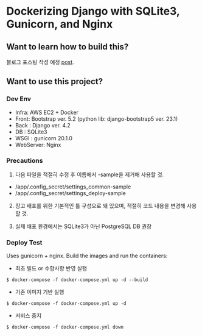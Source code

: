 # Dockerizing Django with SQLite3, Gunicorn, and Nginx

## Want to learn how to build this?
블로그 포스팅 작성 예정
[post](https://blog.naver.com/dsz08082).


## Want to use this project?
### Dev Env
- Infra: AWS EC2 + Docker
- Front: Bootstrap ver. 5.2 (python lib: django-bootstrap5 ver. 23.1)
- Back : Django ver. 4.2
- DB   : SQLite3
- WSGI : gunicorn 20.1.0
- WebServer: Nginx

### Precautions
1. 다음 파일을 적절히 수정 후 이름에서 -sample을 제거해 사용할 것.
- /app/.config_secret/settings_common-sample
- /app/.config_secret/settings_deploy-sample

2. 장고 배포를 위한 기본적인 틀 구성으로 돼 있으며, 적절히 코드 내용을 변경해 사용할 것.

3. 실제 배포 환경에서는 SQLite3가 아닌 PostgreSQL DB 권장

### Deploy Test
Uses gunicorn + nginx. Build the images and run the containers:
- 최초 빌드 or 수항사항 반영 실행
```
$ docker-compose -f docker-compose.yml up -d --build
```

- 기존 이미지 기반 실행
```
$ docker-compose -f docker-compose.yml up -d
```

- 서비스 중지
```
$ docker-compose -f docker-compose.yml down
```
